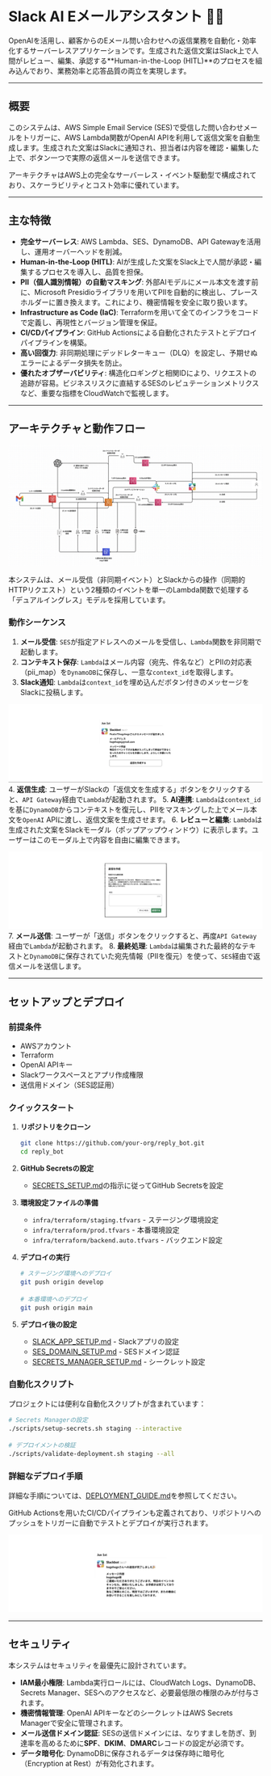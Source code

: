 # Slack AI Eメールアシスタント 📧🤖

OpenAIを活用し、顧客からのEメール問い合わせへの返信業務を自動化・効率化するサーバーレスアプリケーションです。生成された返信文案はSlack上で人間がレビュー、編集、承認する\*\*Human-in-the-Loop (HITL)\*\*のプロセスを組み込んでおり、業務効率と応答品質の両立を実現します。

-----

## 概要

このシステムは、AWS Simple Email Service (SES)で受信した問い合わせメールをトリガーに、AWS Lambda関数がOpenAI APIを利用して返信文案を自動生成します。生成された文案はSlackに通知され、担当者は内容を確認・編集した上で、ボタン一つで実際の返信メールを送信できます。

アーキテクチャはAWS上の完全なサーバーレス・イベント駆動型で構成されており、スケーラビリティとコスト効率に優れています。

-----

## 主な特徴

  * **完全サーバーレス**: AWS Lambda、SES、DynamoDB、API Gatewayを活用し、運用オーバーヘッドを削減。
  * **Human-in-the-Loop (HITL)**: AIが生成した文案をSlack上で人間が承認・編集するプロセスを導入し、品質を担保。
  * **PII（個人識別情報）の自動マスキング**: 外部AIモデルにメール本文を渡す前に、Microsoft Presidioライブラリを用いてPIIを自動的に検出し、プレースホルダーに置き換えます。これにより、機密情報を安全に取り扱います。
  * **Infrastructure as Code (IaC)**: Terraformを用いて全てのインフラをコードで定義し、再現性とバージョン管理を保証。
  * **CI/CDパイプライン**: GitHub Actionsによる自動化されたテストとデプロイパイプラインを構築。
  * **高い回復力**: 非同期処理にデッドレターキュー（DLQ）を設定し、予期せぬエラーによるデータ損失を防止。
  * **優れたオブザーバビリティ**: 構造化ロギングと相関IDにより、リクエストの追跡が容易。ビジネスリスクに直結するSESのレピュテーションメトリクスなど、重要な指標をCloudWatchで監視します。

-----

## アーキテクチャと動作フロー

![全体のフロー図](images/application-flow.png)

本システムは、メール受信（非同期イベント）とSlackからの操作（同期的HTTPリクエスト）という2種類のイベントを単一のLambda関数で処理する「デュアルイングレス」モデルを採用しています。

### 動作シーケンス

1.  **メール受信**: `SES`が指定アドレスへのメールを受信し、`Lambda`関数を非同期で起動します。
2.  **コンテキスト保存**: `Lambda`はメール内容（宛先、件名など）とPIIの対応表（pii\_map）を`DynamoDB`に保存し、一意な`context_id`を取得します。
3.  **Slack通知**: `Lambda`は`context_id`を埋め込んだボタン付きのメッセージをSlackに投稿します。

![Slack通知画面](images/message-notification.png)
4.  **返信生成**: ユーザーがSlackの「返信文を生成する」ボタンをクリックすると、`API Gateway`経由で`Lambda`が起動されます。
5.  **AI連携**: `Lambda`は`context_id`を基に`DynamoDB`からコンテキストを復元し、PIIをマスキングした上でメール本文を`OpenAI` APIに渡し、返信文案を生成させます。
6.  **レビューと編集**: `Lambda`は生成された文案をSlackモーダル（ポップアップウィンドウ）に表示します。ユーザーはこのモーダル上で内容を自由に編集できます。

![返信生成モーダル](images/reply-dialog.png)
7.  **メール送信**: ユーザーが「送信」ボタンをクリックすると、再度`API Gateway`経由で`Lambda`が起動されます。
8.  **最終処理**: `Lambda`は編集された最終的なテキストと`DynamoDB`に保存されていた宛先情報（PIIを復元）を使って、`SES`経由で返信メールを送信します。

-----

## セットアップとデプロイ

### 前提条件

  * AWSアカウント
  * Terraform
  * OpenAI APIキー
  * Slackワークスペースとアプリ作成権限
  * 送信用ドメイン（SES認証用）

### クイックスタート

1. **リポジトリをクローン**
   ```bash
   git clone https://github.com/your-org/reply_bot.git
   cd reply_bot
   ```

2. **GitHub Secretsの設定**
   - [SECRETS_SETUP.md](.github/SECRETS_SETUP.md)の指示に従ってGitHub Secretsを設定

3. **環境設定ファイルの準備**
   - `infra/terraform/staging.tfvars` - ステージング環境設定
   - `infra/terraform/prod.tfvars` - 本番環境設定
   - `infra/terraform/backend.auto.tfvars` - バックエンド設定

4. **デプロイの実行**
   ```bash
   # ステージング環境へのデプロイ
   git push origin develop
   
   # 本番環境へのデプロイ
   git push origin main
   ```

5. **デプロイ後の設定**
   - [SLACK_APP_SETUP.md](.github/SLACK_APP_SETUP.md) - Slackアプリの設定
   - [SES_DOMAIN_SETUP.md](.github/SES_DOMAIN_SETUP.md) - SESドメイン認証
   - [SECRETS_MANAGER_SETUP.md](.github/SECRETS_MANAGER_SETUP.md) - シークレット設定

### 自動化スクリプト

プロジェクトには便利な自動化スクリプトが含まれています：

```bash
# Secrets Managerの設定
./scripts/setup-secrets.sh staging --interactive

# デプロイメントの検証
./scripts/validate-deployment.sh staging --all
```

### 詳細なデプロイ手順

詳細な手順については、[DEPLOYMENT_GUIDE.md](.github/DEPLOYMENT_GUIDE.md)を参照してください。

GitHub Actionsを用いたCI/CDパイプラインも定義されており、リポジトリへのプッシュをトリガーに自動でテストとデプロイが実行されます。

![送信完了メッセージ](images/reply-complete-notification.png)

-----

## セキュリティ

本システムはセキュリティを最優先に設計されています。

  * **IAM最小権限**: Lambda実行ロールには、CloudWatch Logs、DynamoDB、Secrets Manager、SESへのアクセスなど、必要最低限の権限のみが付与されます。
  * **機密情報管理**: OpenAI APIキーなどのシークレットはAWS Secrets Managerで安全に管理されます。
  * **メール送信ドメイン認証**: SESの送信ドメインには、なりすましを防ぎ、到達率を高めるために**SPF**、**DKIM**、**DMARC**レコードの設定が必須です。
  * **データ暗号化**: DynamoDBに保存されるデータは保存時に暗号化（Encryption at Rest）が有効化されます。